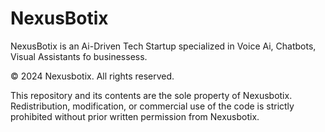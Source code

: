 # NexusBotix
NexusBotix is an Ai-Driven Tech Startup specialized in Voice Ai, Chatbots, Visual Assistants fo businessess.

© 2024 Nexusbotix. All rights reserved.

This repository and its contents are the sole property of Nexusbotix. 
Redistribution, modification, or commercial use of the code is strictly prohibited 
without prior written permission from Nexusbotix.
